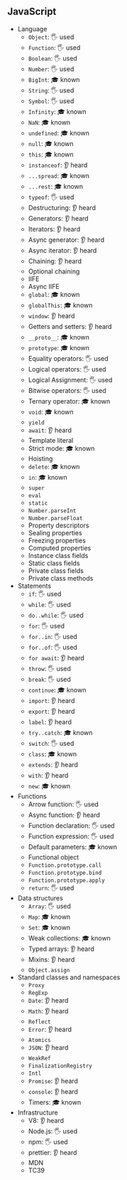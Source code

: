 ## JavaScript

- Language
  - `Object`: 🖐️ used
  - `Function`: 🖐️ used
  - `Boolean`: 🖐️ used
  - `Number`: 🖐️ used
  - `BigInt`: 🎓 known
  - `String`: 🖐️ used
  - `Symbol`: 🖐️ used
  - `Infinity`: 🎓 known
  - `NaN`: 🎓 known
  - `undefined`: 🎓 known
  - `null`: 🎓 known
  - `this`: 🎓 known
  - `instanceof`: 👂 heard
  - `...spread`: 🎓 known
  - `...rest`: 🎓 known
  - `typeof`: 🖐️ used
  - Destructuring: 👂 heard
  - Generators: 👂 heard
  - Iterators: 👂 heard
  - Async generator: 👂 heard
  - Async iterator: 👂 heard
  - Chaining: 👂 heard
  - Optional chaining
  - IIFE
  - Async IIFE
  - `global`: 🎓 known
  - `globalThis`: 🎓 known
  - `window`: 👂 heard
  - Getters and setters: 👂 heard
  - `__proto__`: 🎓 known
  - `prototype`: 🎓 known
  - Equality operators: 🖐️ used
  - Logical operators: 🖐️ used
  - Logical Assignment: 🖐️ used
  - Bitwise operators: 🖐️ used
  - Ternary operator: 🎓 known
  - `void`: 🎓 known
  - `yield`
  - `await`: 👂 heard
  - Template literal
  - Strict mode: 🎓 known
  - Hoisting
  - `delete`: 🎓 known
  - `in`: 🎓 known
  - `super`
  - `eval`
  - `static`
  - `Number.parseInt`
  - `Number.parseFloat`
  - Property descriptors
  - Sealing properties
  - Freezing properties
  - Computed properties
  - Instance class fields
  - Static class fields
  - Private class fields
  - Private class methods
- Statements
  - `if`: 🖐️ used
  - `while`: 🖐️ used
  - `do..while`: 🖐️ used
  - `for`: 🖐️ used
  - `for..in`: 🖐️ used
  - `for..of`: 🖐️ used
  - `for await`: 👂 heard
  - `throw`: 🖐️ used
  - `break`: 🖐️ used
  - `continue`: 🎓 known
  - `import`: 👂 heard
  - `export`: 👂 heard
  - `label`: 👂 heard
  - `try..catch`: 🎓 known
  - `switch`: 🖐️ used
  - `class`: 🎓 known
  - `extends`: 👂 heard
  - `with`: 👂 heard
  - `new`: 🎓 known
- Functions
  - Arrow function: 🖐️ used
  - Async function: 👂 heard
  - Function declaration: 🖐️ used
  - Function expression: 🖐️ used
  - Default parameters: 🎓 known
  - Functional object
  - `Function.prototype.call`
  - `Function.prototype.bind`
  - `Function.prototype.apply`
  - `return`: 🖐️ used
- Data structures
  - `Array`: 🖐️ used
  - `Map`: 🎓 known
  - `Set`: 🎓 known
  - Weak collections: 🎓 known
  - Typed arrays: 👂 heard
  - Mixins: 👂 heard
  - `Object.assign`
- Standard classes and namespaces
  - `Proxy`
  - `RegExp`
  - `Date`: 👂 heard
  - `Math`: 👂 heard
  - `Reflect`
  - `Error`: 👂 heard
  - `Atomics`
  - `JSON`: 👂 heard
  - `WeakRef`
  - `FinalizationRegistry`
  - `Intl`
  - `Promise`: 👂 heard
  - `console`: 👂 heard
  - Timers: 🎓 known
- Infrastructure
  - V8: 👂 heard
  - Node.js: 🖐️ used
  - npm: 🖐️ used
  - prettier: 👂 heard
  - MDN
  - TC39
